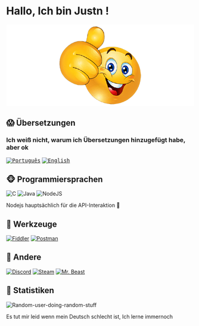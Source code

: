 # Hallo, Ich bin **Justn** !
![alt-text](../assets/wow.png "It's me Mario!")
## 😱 Übersetzungen
### Ich weiß nicht, warum ich Übersetzungen hinzugefügt habe, aber ok

<!-- <kbd>[<img title="Deutsch" alt="Deutsch" src="https://gcore.jsdelivr.net/gh/hampusborgos/country-flags@main/svg/de.svg" width="22">](https://github.com/Random-user-doing-random-stuff/Random-user-doing-random-stuff/blob/main/translations/README_DE.md)</kbd> -->
<kbd>[<img title="Português" alt="Português" src="https://gcore.jsdelivr.net/gh/hampusborgos/country-flags@main/svg/pt.svg" width="22">](https://github.com/Random-user-doing-random-stuff/Random-user-doing-random-stuff/blob/main/translations/README_PT.md)</kbd>
<kbd>[<img title="English" alt="English" src="https://gcore.jsdelivr.net/gh/hampusborgos/country-flags@main/svg/gb.svg" width="22">](https://github.com/Random-user-doing-random-stuff/Random-user-doing-random-stuff/blob/main/README.md)</kbd>

## 🐵 Programmiersprachen
![C](https://img.shields.io/badge/c-%2300599C.svg?style=for-the-badge&logo=c&logoColor=white) 
![Java](https://img.shields.io/badge/java-%23ED8B00.svg?style=for-the-badge&logo=openjdk&logoColor=white)
![NodeJS](https://img.shields.io/badge/node.js-6DA55F?style=for-the-badge&logo=node.js&logoColor=white)

Nodejs hauptsächlich für die API-Interaktion 🗿
## 🔧 Werkzeuge
[![Fiddler](https://img.shields.io/badge/Fiddler-66e710?style=for-the-badge&logo=progress&logoColor=white)](https://www.telerik.com/fiddler/fiddler-everywhere)
[![Postman](https://img.shields.io/badge/postman-ff6c37?style=for-the-badge&logo=postman&logoColor=white)](https://www.postman.com)

## 🔗 Andere

[![Discord](https://img.shields.io/badge/Discord-7289da.svg?style=for-the-badge&logo=discord&logoColor=white)](https://discord.gg/wwbtSVbc)
[![Steam](https://img.shields.io/badge/steam-1b2838.svg?style=for-the-badge&logo=steam&logoColor=white)](https://steamcommunity.com/profiles/76561199138903684)
[![Mr. Beast](https://img.shields.io/badge/Mr.%20Beast-FF0000.svg?style=for-the-badge&logo=youtube&logoColor=white)](https://www.youtube.com/channel/UCX6OQ3DkcsbYNE6H8uQQuVA)
## 🤔 Statistiken

<p><img src="https://github-readme-stats.vercel.app/api/top-langs?username=Random-user-doing-random-stuff&show_icons=true&locale=de&layout=compact&theme=react" alt="Random-user-doing-random-stuff" /></p>

Es tut mir leid wenn mein Deutsch schlecht ist, Ich lerne immernoch